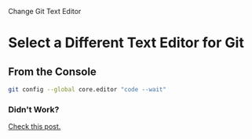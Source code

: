 Change Git Text Editor

# Select a Different Text Editor for Git

## From the Console

```bash
git config --global core.editor "code --wait"
```

### Didn't Work?

[Check this post.](https://stackoverflow.com/questions/2596805/how-do-i-make-git-use-the-editor-of-my-choice-for-commits)